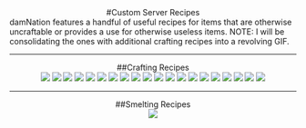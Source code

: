 ---
---
<div style="text-align: center;" markdown="1">
#Custom Server Recipes
</div>
damNation features a handful of useful recipes for items that are otherwise uncraftable or provides a use for otherwise useless items. NOTE: I will be consolidating the ones with additional crafting recipes into a revolving GIF.
<hr>
<div style="text-align: center;" markdown="1">
##Crafting Recipes
</div>
<center>
<img src="{{site.baseurl}}/media/recipes_bottleoenchanting.png">
<img src="{{site.baseurl}}/media/recipes_coarsedirt.png">
<img src="{{site.baseurl}}/media/recipes_cobweb.png">
<img src="{{site.baseurl}}/media/recipes_chainboots.png">
<img src="{{site.baseurl}}/media/recipes_chainchestplate.png">
<img src="{{site.baseurl}}/media/recipes_chainhelmet.png">
<img src="{{site.baseurl}}/media/recipes_chainleggings.png">
<img src="{{site.baseurl}}/media/recipes_grass.png">
<img src="{{site.baseurl}}/media/recipes_horsearmor.gif">
<img src="{{site.baseurl}}/media/recipes_ice.png">
<img src="{{site.baseurl}}/media/recipes_leather.png">
<img src="{{site.baseurl}}/media/recipes_mossycobblestone.png">
<img src="{{site.baseurl}}/media/recipes_nametag.png">
<img src="{{site.baseurl}}/media/recipes_packedice.png">
<img src="{{site.baseurl}}/media/recipes_podzol.png">
<img src="{{site.baseurl}}/media/recipes_saddle.png">
<img src="{{site.baseurl}}/media/recipes_stonebrickchiseled.png">
<img src="{{site.baseurl}}/media/recipes_stonebrickcracked.png">
<img src="{{site.baseurl}}/media/recipes_stonebrickmossy.png">
<img src="{{site.baseurl}}/media/recipes_tnt.png">
</center>
<hr>

<div style="text-align: center;" markdown="1">
##Smelting Recipes
</div>
<center>
<img src="{{site.baseurl}}/media/recipes_netherrack.png">
</center>
